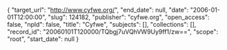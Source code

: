{
  "target_url": "http://www.cyfwe.org/", 
  "end_date": null, 
  "date": "2006-01-01T12:00:00", 
  "slug": 124182, 
  "publisher": "cyfwe.org", 
  "open_access": false, 
  "npld": false, 
  "title": "Cyfwe", 
  "subjects": [], 
  "collections": [], 
  "record_id": "20060101T120000/TQbgj7uVQhVW9Uy9ff1/zw==", 
  "scope": "root", 
  "start_date": null
}


